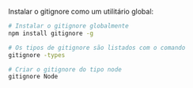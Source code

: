 Instalar o gitignore como um utilitário global:

```bash
# Instalar o gitignore globalmente
npm install gitignore -g

# Os tipos de gitignore são listados com o comando
gitignore -types

# Criar o gitignore do tipo node
gitignore Node
```
